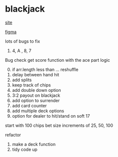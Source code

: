 # blackjack

[site](https://adnjoo.github.io/blackjack/)

[figma](https://www.figma.com/file/OdiVarkV5QEDUBjYn2EvhP/blackjack)

lots of bugs to fix
1) 4, A , 8, 7

Bug check get score function with the ace part logic

0) if arr.length less than ... reshuffle
4) delay between hand hit 
1) add splits
2) keep track of chips
3) add double down option
5) 3:2 payout on blackjack
6) add option to surrender
7) add card counter
8) add multiple deck options
9) option for dealer to hit/stand on soft 17

start with 100 chips
bet size increments of 25, 50, 100

refactor
1) make a deck function
2) tidy code up


